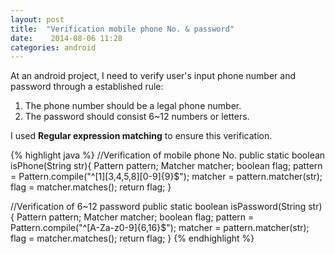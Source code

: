 ```yaml
---
layout: post
title:  "Verification mobile phone No. & password"
date:    2014-08-06 11:28
categories: android
---
```

At an android project, I need to verify user's input phone number and password through a established rule:

1. The phone number should be a legal phone number.
2. The password should consist 6~12 numbers or letters.

I used **Regular expression matching** to ensure this verification.


{% highlight java %}
//Verification of mobile phone No.
public static boolean isPhone(String str){
        Pattern pattern;
        Matcher matcher;
        boolean flag;
        pattern = Pattern.compile("^[1][3,4,5,8][0-9]{9}$");
        matcher = pattern.matcher(str);
        flag = matcher.matches();
        return flag;
    }

//Verification of 6~12 password
public static boolean isPassword(String str){
        Pattern pattern;
        Matcher matcher;
        boolean flag;
        pattern = Pattern.compile("^[A-Za-z0-9]{6,16}$");
        matcher = pattern.matcher(str);
        flag = matcher.matches();
        return flag;
    }
{% endhighlight %}
